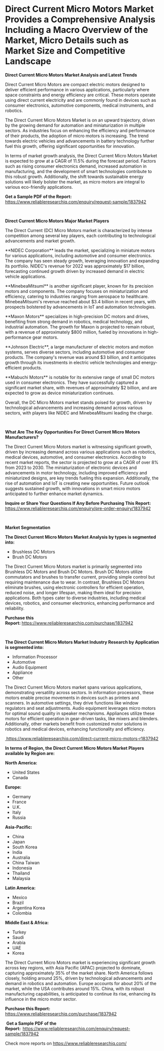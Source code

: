 <p><h1>Direct Current Micro Motors Market Provides a Comprehensive Analysis Including a Macro Overview of the Market, Micro Details such as Market Size and Competitive Landscape</h1></p><p><strong>Direct Current Micro Motors Market Analysis and Latest Trends</strong></p>
<p><p>Direct Current Micro Motors are compact electric motors designed to deliver efficient performance in various applications, particularly where space constraints and energy efficiency are critical. These motors operate using direct current electricity and are commonly found in devices such as consumer electronics, automotive components, medical instruments, and robotics. </p><p>The Direct Current Micro Motors Market is on an upward trajectory, driven by the growing demand for automation and miniaturization in multiple sectors. As industries focus on enhancing the efficiency and performance of their products, the adoption of micro motors is increasing. The trend towards electric vehicles and advancements in battery technology further fuel this growth, offering significant opportunities for innovation. </p><p>In terms of market growth analysis, the Direct Current Micro Motors Market is expected to grow at a CAGR of 11.5% during the forecast period. Factors such as rising consumer electronics demand, increased automation in manufacturing, and the development of smart technologies contribute to this robust growth. Additionally, the shift towards sustainable energy solutions will likely bolster the market, as micro motors are integral to various eco-friendly applications.</p></p>
<p><strong>Get a Sample PDF of the Report:&nbsp;</strong> <a href="https://www.reliableresearchiq.com/enquiry/request-sample/1837942?utm_campaign=2326&utm_medium=2&utm_source=Github&utm_content=ia&utm_term=28022025&utm_id=direct-current-micro-motors">https://www.reliableresearchiq.com/enquiry/request-sample/1837942</a></p>
<p>&nbsp;</p>
<p><strong>Direct Current Micro Motors Major Market Players</strong></p>
<p><p>The Direct Current (DC) Micro Motors market is characterized by intense competition among several key players, each contributing to technological advancements and market growth. </p><p>**NIDEC Corporation** leads the market, specializing in miniature motors for various applications, including automotive and consumer electronics. The company has seen steady growth, leveraging innovation and expanding its portfolio. NIDEC's revenue for 2022 was approximately $17 billion, forecasting continued growth driven by increased demand in electric vehicle applications.</p><p>**MinebeaMitsumi** is another significant player, known for its precision motors and components. The company focuses on miniaturization and efficiency, catering to industries ranging from aerospace to healthcare. MinebeaMitsumi's revenue reached about $3.4 billion in recent years, with prospects bolstered by advancements in IoT and automation technologies.</p><p>**Maxon Motors** specializes in high-precision DC motors and drives, benefiting from strong demand in robotics, medical technology, and industrial automation. The growth for Maxon is projected to remain robust, with a revenue of approximately $800 million, fueled by innovations in high-performance gear motors.</p><p>**Johnson Electric**, a large manufacturer of electric motors and motion systems, serves diverse sectors, including automotive and consumer products. The company's revenue was around $3 billion, and it anticipates growth through its investments in electric vehicle technologies and energy-efficient products.</p><p>**Mabuchi Motors** is notable for its extensive range of small DC motors used in consumer electronics. They have successfully captured a significant market share, with revenues of approximately $2 billion, and are expected to grow as device miniaturization continues.</p><p>Overall, the DC Micro Motors market stands poised for growth, driven by technological advancements and increasing demand across various sectors, with players like NIDEC and MinebeaMitsumi leading the charge.</p></p>
<p>&nbsp;</p>
<p><strong>What Are The Key Opportunities For Direct Current Micro Motors Manufacturers?</strong></p>
<p><p>The Direct Current Micro Motors market is witnessing significant growth, driven by increasing demand across various applications such as robotics, medical devices, automotive, and consumer electronics. According to recent market reports, the sector is projected to grow at a CAGR of over 8% from 2023 to 2030. The miniaturization of electronic devices and advancements in motor technology, including improved efficiency and miniaturized designs, are key trends fueling this expansion. Additionally, the rise of automation and IoT is creating new opportunities. Future outlook suggests sustained growth, with innovations in smart micro motors anticipated to further enhance market dynamics.</p></p>
<p><strong>Inquire or Share Your Questions If Any Before Purchasing This Report:</strong> <a href="https://www.reliableresearchiq.com/enquiry/pre-order-enquiry/1837942?utm_campaign=2326&utm_medium=2&utm_source=Github&utm_content=ia&utm_term=28022025&utm_id=direct-current-micro-motors">https://www.reliableresearchiq.com/enquiry/pre-order-enquiry/1837942</a></p>
<p>&nbsp;</p>
<p><strong>Market Segmentation</strong></p>
<p><strong>The Direct Current Micro Motors Market Analysis by types is segmented into:</strong></p>
<p><ul><li>Brushless DC Motors</li><li>Brush DC Motors</li></ul></p>
<p><p>The Direct Current Micro Motors market is primarily segmented into Brushless DC Motors and Brush DC Motors. Brush DC Motors utilize commutators and brushes to transfer current, providing simple control but requiring maintenance due to wear. In contrast, Brushless DC Motors eliminate brushes, using electronic controllers for efficient operation, reduced noise, and longer lifespan, making them ideal for precision applications. Both types cater to diverse industries, including medical devices, robotics, and consumer electronics, enhancing performance and reliability.</p></p>
<p><strong>Purchase this Report:&nbsp;</strong><a href="https://www.reliableresearchiq.com/purchase/1837942?utm_campaign=2326&utm_medium=2&utm_source=Github&utm_content=ia&utm_term=28022025&utm_id=direct-current-micro-motors">https://www.reliableresearchiq.com/purchase/1837942</a></p>
<p>&nbsp;</p>
<p><strong>The Direct Current Micro Motors Market Industry Research by Application is segmented into:</strong></p>
<p><ul><li>Information Processor</li><li>Automotive</li><li>Audio Equipment</li><li>Appliance</li><li>Other</li></ul></p>
<p><p>The Direct Current Micro Motors market spans various applications, demonstrating versatility across sectors. In information processors, these motors enable precise movements in devices such as printers and scanners. In automotive settings, they drive functions like window regulators and seat adjustments. Audio equipment leverages micro motors for optimal sound quality in speaker mechanisms. Appliances utilize these motors for efficient operation in gear-driven tasks, like mixers and blenders. Additionally, other markets benefit from customized motor solutions in robotics and medical devices, enhancing functionality and efficiency.</p></p>
<p><a href="https://www.reliableresearchiq.com/direct-current-micro-motors-r1837942?utm_campaign=2326&utm_medium=2&utm_source=Github&utm_content=ia&utm_term=28022025&utm_id=direct-current-micro-motors">&nbsp;https://www.reliableresearchiq.com/direct-current-micro-motors-r1837942</a></p>
<p><strong>In terms of Region, the Direct Current Micro Motors Market Players available by Region are:</strong></p>
<p>
    <p> <strong> North America: </strong>
        <ul>
            <li>United States</li>
            <li>Canada</li>
        </ul>
        </p> 
    <p> <strong> Europe: </strong>
        <ul>
            <li>Germany</li>
            <li>France</li>
            <li>U.K.</li>
            <li>Italy</li>
            <li>Russia</li>
        </ul>
        </p> 
    <p> <strong> Asia-Pacific: </strong>
        <ul>
            <li>China</li>
            <li>Japan</li>
            <li>South Korea</li>
            <li>India</li>
            <li>Australia</li>
            <li>China Taiwan</li>
            <li>Indonesia</li>
            <li>Thailand</li>
            <li>Malaysia</li>
        </ul>
        </p> 
    <p> <strong> Latin America: </strong>
        <ul>
            <li>Mexico</li>
            <li>Brazil</li>
            <li>Argentina Korea</li>
            <li>Colombia</li>
        </ul>
        </p> 
    <p> <strong> Middle East & Africa: </strong>
        <ul>
            <li>Turkey</li>
            <li>Saudi</li>
            <li>Arabia</li>
            <li>UAE</li>
            <li>Korea</li>
        </ul>
    </p>
    </p>
<p><p>The Direct Current Micro Motors market is experiencing significant growth across key regions, with Asia Pacific (APAC) projected to dominate, capturing approximately 35% of the market share. North America follows closely, holding around 25%, driven by technological advancements and demand in robotics and automation. Europe accounts for about 20% of the market, while the USA contributes around 15%. China, with its robust manufacturing capabilities, is anticipated to continue its rise, enhancing its influence in the micro motor sector.</p></p>
<p><strong>Purchase this Report: </strong><a href="https://www.reliableresearchiq.com/purchase/1837942?utm_campaign=2326&utm_medium=2&utm_source=Github&utm_content=ia&utm_term=28022025&utm_id=direct-current-micro-motors">https://www.reliableresearchiq.com/purchase/1837942</a></p>
<p>&nbsp;<strong>Get a Sample PDF of the Report:&nbsp;&nbsp;</strong><a href="https://www.reliableresearchiq.com/enquiry/request-sample/1837942?utm_campaign=2326&utm_medium=2&utm_source=Github&utm_content=ia&utm_term=28022025&utm_id=direct-current-micro-motors">https://www.reliableresearchiq.com/enquiry/request-sample/1837942</a></p>
<p><strong></strong></p>
<p>Check more reports on <a href="https://www.reliableresearchiq.com/?utm_campaign=2326&utm_medium=2&utm_source=Github&utm_content=ia&utm_term=28022025&utm_id=direct-current-micro-motors">https://www.reliableresearchiq.com/</a></p>